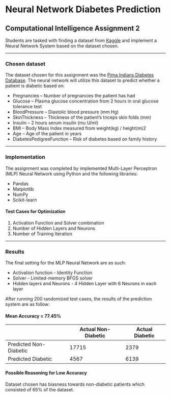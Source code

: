 # Neural Network Diabetes Prediction
## Computational Intelligence Assignment 2
Students are tasked with finding a dataset from [Kaggle](https://www.kaggle.com/) and implement a Neural Network System based on the dataset chosen.

***

### Chosen dataset

The dataset chosen for this assignment was the [Pima Indians Diabetes Database](https://www.kaggle.com/datasets/uciml/pima-indians-diabetes-database).
The neural network will utilize this dataset to predict whether a patient is diabetic based on:
* Pregnancies – Number of pregnancies the
patient has had
* Glucose – Plasma glucose concentration
from 2 hours in oral glucose tolerance test
* BloodPressure – Diastolic blood pressure
(mm Hg)
* SkinThickness – Thickness of the patient’s
triceps skin folds (mm)
* Insulin – 2 hours serum insulin (mu U/ml)
* BMI – Body Mass Index measured from
weight(kg) / height(m)2
* Age – Age of the patient in years
* DiabetesPedigreeFunction – Risk of diabetes
based on family history

---

### Implementation

The assignment was completed by implemented Multi-Layer Perceptron (MLP) Neural Network using Python and the following libraries:
* Pandas
* Matplotlib
* NumPy
* Scikit-learn

#### Test Cases for Optimization
1. Activation Function and Solver combination
2. Number of Hidden Layers and Neurons
3. Number of Training Iteration

---

### Results
The final setting for the MLP Neural Network are as such:
* Activation function - Identity Function
* Solver - Limited-memory BFGS solver
* Hidden layers and Neurons - 4 Hidden Layer with 6 Neurons in each layer

After running 200 randomized test cases, the results of the prediction system are as follow:
#### Mean Accuracy = 77.45%
| |Actual Non-Diabetic| Actual Diabetic|
---|---|---
|Predicted Non-Diabetic|17715|2379|
|Predicted Diabetic|4567|6139|

#### Possible Reasoning for Low Accuracy
Dataset chosen has biasness towards non-diabetic patients which consisted of 65% of the dataset.
